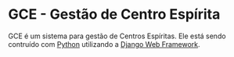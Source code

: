 
# GCE - Gestão de Centro Espírita

GCE é um sistema para gestão de Centros Espíritas. Ele está sendo contruído
com [Python][0] utilizando a [Django Web Framework][1].

[0]: https://www.python.org/
[1]: https://www.djangoproject.com/

